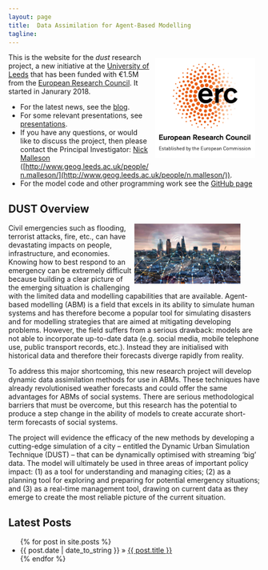 ```yaml
---
layout: page
title:  Data Assimilation for Agent-Based Modelling
tagline: 
---
```


<img style="float:right; padding:10px ;width:200px; height:auto;" src="./figures/erc_logo.jpg" alt="ERC logo" />



This is the website for the _dust_ research project, a new initiative at the [University of Leeds](http://www.leeds.ac.uk/) that has been funded with €1.5M from the [European Research Council](https://erc.europa.eu/). It started in Janurary 2018. 

 - For the latest news, see the [blog]({{site.baseurl}}/blog.html).
 - For some relevant presentations, see [presentations]({{site.baseurl}}/presentations.html).
 - If you have any questions, or would like to discuss the project, then please contact the Principal Investigator: [Nick Malleson](https://github.com/nickmalleson) ([http://www.geog.leeds.ac.uk/people/n.malleson/](http://www.geog.leeds.ac.uk/people/n.malleson/)).
 - For the model code and other programming work see the [GitHub page](https://github.com/Urban-Analytics/dust)

## DUST Overview
 
<figure>
	<img style="float:right; width:50%" src="./figures/shutterstock_788458099-small.jpg" alt="image of a city" />
</figure>

Civil emergencies such as flooding, terrorist attacks, fire, etc., can have devastating impacts on people, infrastructure, and economies. Knowing how to best respond to an emergency can be extremely difficult because building a clear picture of the emerging situation is challenging with the limited data and modelling capabilities that are available. Agent-based modelling (ABM) is a field that excels in its ability to simulate human systems and has therefore become a popular tool for simulating disasters and for modelling strategies that are aimed at mitigating developing problems. However, the field suffers from a serious drawback: models are not able to incorporate up-to-date data (e.g. social media, mobile telephone use, public transport records, etc.). Instead they are initialised with historical data and therefore their forecasts diverge rapidly from reality.

To address this major shortcoming, this new research project will develop dynamic data assimilation methods for use in ABMs. These techniques have already revolutionised weather forecasts and could offer the same advantages for ABMs of social systems. There are serious methodological barriers that must be overcome, but this research has the potential to produce a step change in the ability of models to create accurate short-term forecasts of social systems.

The project will evidence the efficacy of the new methods by developing a cutting-edge simulation of a city – entitled the Dynamic Urban Simulation Technique (DUST) – that can be dynamically optimised with streaming ‘big’ data. The model will ultimately be used in three areas of important policy impact: (1) as a tool for understanding and managing cities; (2) as a planning tool for exploring and preparing for potential emergency situations; and (3) as a real-time management tool, drawing on current data as they emerge to create the most reliable picture of the current situation.

## Latest Posts

<ul class="posts">
  {% for post in site.posts %}
    <li><span>{{ post.date | date_to_string }}</span> &raquo; <a href="{{ site.baseurl }}{{ post.url }}">{{ post.title }}</a></li>
  {% endfor %}
</ul>

